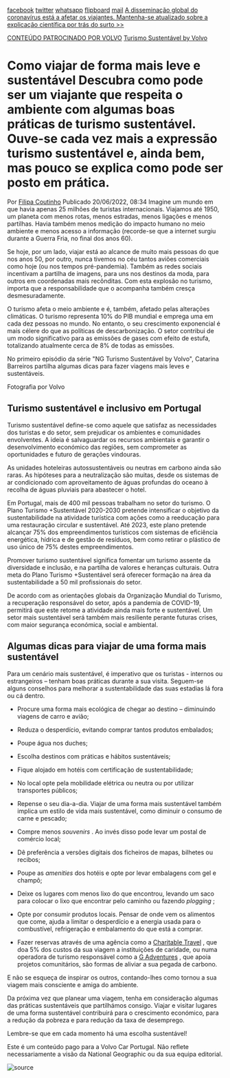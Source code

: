 [facebook](https://www.facebook.com/sharer/sharer.php?u=https%3A%2F%2Fwww.natgeo.pt%2Fviagem-e-aventuras%2F2022%2F06%2Fcomo-viajar-de-forma-mais-leve-e-sustentavel) [twitter](https://twitter.com/share?url=https%3A%2F%2Fwww.natgeo.pt%2Fviagem-e-aventuras%2F2022%2F06%2Fcomo-viajar-de-forma-mais-leve-e-sustentavel&via=natgeo&text=Como%20viajar%20de%20forma%20mais%20leve%20e%20sustent%C3%A1vel) [whatsapp](https://web.whatsapp.com/send?text=https%3A%2F%2Fwww.natgeo.pt%2Fviagem-e-aventuras%2F2022%2F06%2Fcomo-viajar-de-forma-mais-leve-e-sustentavel) [flipboard](https://share.flipboard.com/bookmarklet/popout?v=2&title=Como%20viajar%20de%20forma%20mais%20leve%20e%20sustent%C3%A1vel&url=https%3A%2F%2Fwww.natgeo.pt%2Fviagem-e-aventuras%2F2022%2F06%2Fcomo-viajar-de-forma-mais-leve-e-sustentavel) [mail](mailto:?subject=NatGeo&body=https%3A%2F%2Fwww.natgeo.pt%2Fviagem-e-aventuras%2F2022%2F06%2Fcomo-viajar-de-forma-mais-leve-e-sustentavel%20-%20Como%20viajar%20de%20forma%20mais%20leve%20e%20sustent%C3%A1vel) [A disseminação global do coronavírus está a afetar os viajantes. Mantenha-se atualizado sobre a explicação científica por trás do surto >>](https://www.natgeo.pt/coronavirus) 

[CONTEÚDO PATROCINADO POR VOLVO](https://www.volvocars.com/pt) [Turismo Sustentável by Volvo](https://www.volvocars.com/pt) 
# Como viajar de forma mais leve e sustentável Descubra como pode ser um viajante que respeita o ambiente com algumas boas práticas de turismo sustentável. Ouve-se cada vez mais a expressão turismo sustentável e, ainda bem, mas pouco se explica como pode ser posto em prática. 

Por [Filipa Coutinho](https://www.natgeo.pt/autor/filipa-coutinho) Publicado 20/06/2022, 08:34 Imagine um mundo em que havia apenas 25 milhões de turistas internacionais. Viajamos até 1950, um planeta com menos rotas, menos estradas, menos ligações e menos partilhas. Havia também menos medição do impacto humano no meio ambiente e menos acesso a informação (recorde-se que a internet surgiu durante a Guerra Fria, no final dos anos 60). 

Se hoje, por um lado, viajar está ao alcance de muito mais pessoas do que nos anos 50, por outro, nunca tivemos no céu tantos aviões comerciais como hoje (ou nos tempos pré-pandemia). Também as redes sociais incentivam a partilha de imagens, para uns nos destinos da moda, para outros em coordenadas mais recônditas. Com esta explosão no turismo, importa que a responsabilidade que o acompanha também cresça desmesuradamente. 

O turismo afeta o meio ambiente e é, também, afetado pelas alterações climáticas. O turismo representa 10% do PIB mundial e emprega uma em cada dez pessoas no mundo. No entanto, o seu crescimento exponencial é mais célere do que as políticas de descarbonização. O setor contribui de um modo significativo para as emissões de gases com efeito de estufa, totalizando atualmente cerca de 8% de todas as emissões. 

No primeiro episódio da série "NG Turismo Sustentável by Volvo", Catarina Barreiros partilha algumas dicas para fazer viagens mais leves e sustentáveis. 

Fotografia por Volvo 
## **Turismo sustentável e inclusivo em Portugal** 
Turismo sustentável define-se como aquele que satisfaz as necessidades dos turistas e do setor, sem prejudicar os ambientes e comunidades envolventes. A ideia é salvaguardar os recursos ambientais e garantir o desenvolvimento económico das regiões, sem comprometer as oportunidades e futuro de gerações vindouras. 

As unidades hoteleiras autossustentáveis ou neutras em carbono ainda são raras. As hipóteses para a neutralização são muitas, desde os sistemas de ar condicionado com aproveitamento de águas profundas do oceano à recolha de águas pluviais para abastecer o hotel. 

Em Portugal, mais de 400 mil pessoas trabalham no setor do turismo. O Plano Turismo +Sustentável 2020-2030 pretende intensificar o objetivo da sustentabilidade na atividade turística com ações como a reeducação para uma restauração circular e sustentável. Até 2023, este plano pretende alcançar 75% dos empreendimentos turísticos com sistemas de eficiência energética, hídrica e de gestão de resíduos, bem como retirar o plástico de uso único de 75% destes empreendimentos. 

Promover turismo sustentável significa fomentar um turismo assente da diversidade e inclusão, e na partilha de valores e heranças culturais. Outra meta do Plano Turismo +Sustentável será oferecer formação na área da sustentabilidade a 50 mil profissionais do setor. 

De acordo com as orientações globais da Organização Mundial do Turismo, a recuperação responsável do setor, após a pandemia de COVID-19, permitirá que este retome a atividade ainda mais forte e sustentável. Um setor mais sustentável será também mais resiliente perante futuras crises, com maior segurança económica, social e ambiental. 

## **Algumas dicas para viajar de uma forma mais sustentável** 
Para um cenário mais sustentável, é imperativo que os turistas - internos ou estrangeiros – tenham boas práticas durante a sua visita. Seguem-se alguns conselhos para melhorar a sustentabilidade das suas estadias lá fora ou cá dentro. 

- Procure uma forma mais ecológica de chegar ao destino – diminuindo viagens de carro e avião; 

- Reduza o desperdício, evitando comprar tantos produtos embalados; 

- Poupe água nos duches; 

- Escolha destinos com práticas e hábitos sustentáveis; 

- Fique alojado em hotéis com certificação de sustentabilidade; 

- No local opte pela mobilidade elétrica ou neutra ou por utilizar transportes públicos; 

- Repense o seu dia-a-dia. Viajar de uma forma mais sustentável também implica um estilo de vida mais sustentável, como diminuir o consumo de carne e pescado; 

- Compre menos _souvenirs_ . Ao invés disso pode levar um postal de comércio local; 

- Dê preferência a versões digitais dos ficheiros de mapas, bilhetes ou recibos; 

- Poupe as _amenities_ dos hotéis e opte por levar embalagens com gel e champô; 

- Deixe os lugares com menos lixo do que encontrou, levando um saco para colocar o lixo que encontrar pelo caminho ou fazendo _plogging_ ; 

- Opte por consumir produtos locais. Pensar de onde vem os alimentos que come, ajuda a limitar o desperdício e a energia usada para o combustível, refrigeração e embalamento do que está a comprar. 

- Fazer reservas através de uma agência como a [Charitable Travel](https://charitable.travel/) , que doa 5% dos custos da sua viagem a instituições de caridade, ou numa operadora de turismo responsável como a [G Adventures](https://www.gadventures.com/about-us/why-travel-with-gadventures/#local-communities) , que apoia projetos comunitários, são formas de aliviar a sua pegada de carbono. 

E não se esqueça de inspirar os outros, contando-lhes como tornou a sua viagem mais consciente e amiga do ambiente. 

Da próxima vez que planear uma viagem, tenha em consideração algumas das práticas sustentáveis que partilhámos consigo. Viajar e visitar lugares de uma forma sustentável contribuirá para o crescimento económico, para a redução da pobreza e para redução da taxa de desemprego. 

Lembre-se que em cada momento há uma escolha sustentável! 

Este é um conteúdo pago para a Volvo Car Portugal. Não reflete necessariamente a visão da National Geographic ou da sua equipa editorial. 



![source](https://www.natgeo.pt/viagem-e-aventuras/2022/06/como-viajar-de-forma-mais-leve-e-sustentavel)